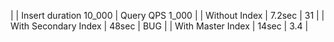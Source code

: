 
|                      | Insert duration 10_000 | Query QPS 1_000 |
| Without Index        | 7.2sec          | 31 |
| With Secondary Index | 48sec           | BUG |
| With Master Index    | 14sec           | 3.4 |